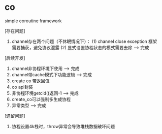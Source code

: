 # co
simple coroutine framework

[存在问题]
1. channel存在两个问题（不休眠情况下）：
(1) channel close exception 框架需要捕获，避免协议泄露
(2) 显式设置协程状态的模式需要去除  --> 完成

[后续开发]
1. channel非协程环境下使用  --> 完成
2. channel带cache模式下功能逻辑 --> 完成
3. create co 带返回值
4. co api封装
5. 非协程环境getcid()返回-1 --> 完成
6. create_co可以强制多生成协程
7. 异常类型 --> 完成

[遗留问题]
1. 协程设置4k栈时，throw异常会导致堆栈数据破坏问题
